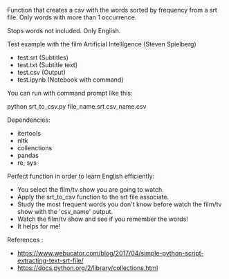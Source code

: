 Function that creates a csv with the words sorted by frequency from a srt file. Only words with more than 1 occurrence. <p>
Stops words not included. Only English. 
  
Test example with the film Artificial Intelligence (Steven Spielberg)
- test.srt (Subtitles)
- test.txt (Subtitle text)
- test.csv (Output)
- test.ipynb (Notebook with command)

You can run with command prompt like this:

python srt_to_csv.py file_name.srt csv_name.csv

Dependencies:
- itertools
- nltk
- collenctions
- pandas
- re, sys

Perfect function in order to learn English efficiently:
- You select the film/tv show you are going to watch.
- Apply the srt_to_csv function to the srt file associate.
- Study the most frequent words you don't know before watch the film/tv show with the 'csv_name' output.
- Watch the film/tv show and see if you remember the words!
- It helps for me!

References :
- https://www.webucator.com/blog/2017/04/simple-python-script-extracting-text-srt-file/
- https://docs.python.org/2/library/collections.html
